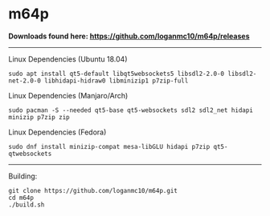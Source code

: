 # m64p

**Downloads found here: https://github.com/loganmc10/m64p/releases**
___

Linux Dependencies (Ubuntu 18.04)
```
sudo apt install qt5-default libqt5websockets5 libsdl2-2.0-0 libsdl2-net-2.0-0 libhidapi-hidraw0 libminizip1 p7zip-full
```
Linux Dependencies (Manjaro/Arch)
```
sudo pacman -S --needed qt5-base qt5-websockets sdl2 sdl2_net hidapi minizip p7zip zip
```
Linux Dependencies (Fedora)
```
sudo dnf install minizip-compat mesa-libGLU hidapi p7zip qt5-qtwebsockets
```
___
Building:
```
git clone https://github.com/loganmc10/m64p.git
cd m64p
./build.sh
```
